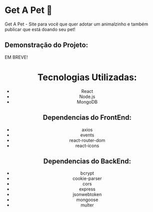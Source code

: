<h1>Get A Pet 🐾</h1>

<p>Get A Pet - Site para você que quer adotar um animalzinho e também publicar que está doando seu pet!</p>

<h2>Demonstração do Projeto:</h2>
<p>EM BREVE!</p>

<ul align="center">
    <h1>Tecnologias Utilizadas:</h1>
    <li>React</li>
    <li>Node.js</li>
    <li>MongoDB</li>
</ul>

<ul align="center">
    <h2>Dependencias do FrontEnd:</h2>
    <li>axios</li>
    <li>events</li>
    <li>react-router-dom</li>
    <li>react-icons</li>
</ul>

<ul align="center">
    <h2>Dependencias do BackEnd:</h2>
    <li>bcrypt</li>
    <li>cookie-parser</li>
    <li>cors</li>
    <li>express</li>
    <li>jsonwebtoken</li>
    <li>mongoose</li>
    <li>multer</li>
</ul>
